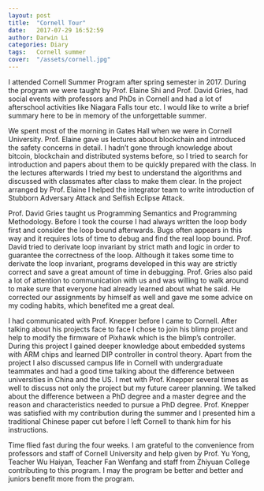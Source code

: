 ```yaml
---
layout: post
title:  "Cornell Tour"
date:   2017-07-29 16:52:59
author: Darwin Li
categories: Diary
tags:	Cornell summer
cover:  "/assets/cornell.jpg"
---
```


I attended Cornell Summer Program after spring semester in 2017. During the program we were taught by Prof. Elaine Shi and Prof. David Gries, had social events with professors and PhDs in Cornell and had a lot of afterschool activities like Niagara Falls tour etc. I would like to write a brief summary here to be in memory of the unforgettable summer.

We spent most of the morning in Gates Hall when we were in Cornell University. Prof. Elaine gave us lectures about blockchain and introduced the safety concerns in detail. I hadn’t gone through knowledge about bitcoin, blockchain and distributed systems before, so I tried to search for introduction and papers about them to be quickly prepared with the class. In the lectures afterwards I tried my best to understand the algorithms and discussed with classmates after class to make them clear. In the project arranged by Prof. Elaine I helped the integrator team to write introduction of Stubborn Adversary Attack and Selfish Eclipse Attack.

Prof. David Gries taught us Programming Semantics and Programming Methodology. Before I took the course I had always written the loop body first and consider the loop bound afterwards. Bugs often appears in this way and it requires lots of time to debug and find the real loop bound. Prof. David tried to derivate loop invariant by strict math and logic in order to guarantee the correctness of the loop. Although it takes some time to derivate the loop invariant, programs developed in this way are strictly correct and save a great amount of time in debugging. Prof. Gries also paid a lot of attention to communication with us and was willing to walk around to make sure that everyone had already learned about what he said. He corrected our assignments by himself as well and gave me some advice on my coding habits, which benefited me a great deal.

I had communicated with Prof. Knepper before I came to Cornell. After talking about his projects face to face I chose to join his blimp project and help to modify the firmware of Pixhawk which is the blimp’s controller. During this project I gained deeper knowledge about embedded systems with ARM chips and learned DIP controller in control theory. Apart from the project I also discussed campus life in Cornell with undergraduate teammates and had a good time talking about the difference between universities in China and the US. I met with Prof. Knepper several times as well to discuss not only the project but my future career planning. We talked about the difference between a PhD degree and a master degree and the reason and characteristics needed to pursue a PhD degree. Prof. Knepper was satisfied with my contribution during the summer and I presented him a traditional Chinese paper cut before I left Cornell to thank him for his instructions.

Time flied fast during the four weeks. I am grateful to the convenience from professors and staff of Cornell University and help given by Prof. Yu Yong, Teacher Wu Haiyan, Teacher Fan Wenfang and staff from Zhiyuan College contributing to this program. I may the program be better and better and juniors benefit more from the program. 